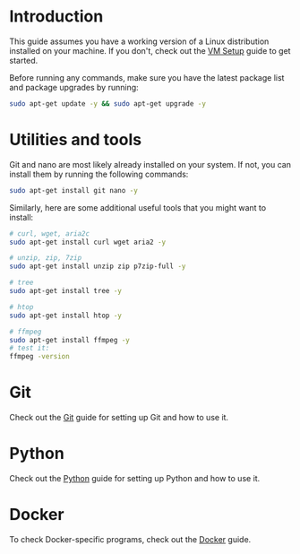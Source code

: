# Introduction

This guide assumes you have a working version of a Linux distribution installed on your machine. If you don't, check out the [VM Setup](vm-setup.md) guide to get started.

Before running any commands, make sure you have the latest package list and package upgrades by running:

```sh
sudo apt-get update -y && sudo apt-get upgrade -y
```

# Utilities and tools

Git and nano are most likely already installed on your system. If not, you can install them by running the following commands:

```sh
sudo apt-get install git nano -y
```

Similarly, here are some additional useful tools that you might want to install:

```sh
# curl, wget, aria2c
sudo apt-get install curl wget aria2 -y

# unzip, zip, 7zip
sudo apt-get install unzip zip p7zip-full -y

# tree
sudo apt-get install tree -y

# htop
sudo apt-get install htop -y

# ffmpeg
sudo apt-get install ffmpeg -y
# test it:
ffmpeg -version
```

# Git

Check out the [Git](git.md) guide for setting up Git and how to use it.

# Python

Check out the [Python](python.md) guide for setting up Python and how to use it.

# Docker

To check Docker-specific programs, check out the [Docker](docker.md) guide.

```

```
